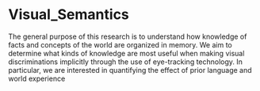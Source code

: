 # Visual_Semantics
The general purpose of this research is to understand how knowledge of facts and concepts of the world are organized in memory. We aim to determine what kinds of knowledge are most useful when making visual discriminations implicitly through the use of eye-tracking technology. In particular, we are interested in quantifying the effect of prior language and world experience
